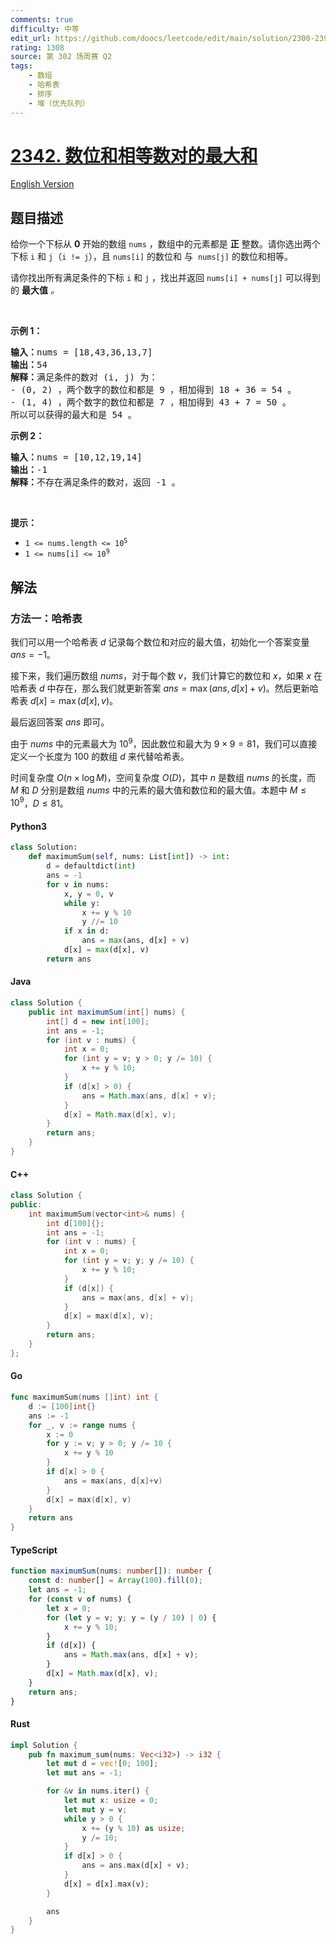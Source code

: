 ```yaml
---
comments: true
difficulty: 中等
edit_url: https://github.com/doocs/leetcode/edit/main/solution/2300-2399/2342.Max%20Sum%20of%20a%20Pair%20With%20Equal%20Sum%20of%20Digits/README.md
rating: 1308
source: 第 302 场周赛 Q2
tags:
    - 数组
    - 哈希表
    - 排序
    - 堆（优先队列）
---
```


<!-- problem:start -->

# [2342. 数位和相等数对的最大和](https://leetcode.cn/problems/max-sum-of-a-pair-with-equal-sum-of-digits)

[English Version](/solution/2300-2399/2342.Max%20Sum%20of%20a%20Pair%20With%20Equal%20Sum%20of%20Digits/README_EN.md)

## 题目描述

<!-- description:start -->

<p>给你一个下标从 <strong>0</strong> 开始的数组 <code>nums</code> ，数组中的元素都是 <strong>正</strong> 整数。请你选出两个下标 <code>i</code> 和 <code>j</code>（<code>i != j</code>），且 <code>nums[i]</code> 的数位和 与&nbsp; <code>nums[j]</code> 的数位和相等。</p>

<p>请你找出所有满足条件的下标 <code>i</code> 和 <code>j</code> ，找出并返回<em> </em><code>nums[i] + nums[j]</code><em> </em>可以得到的 <strong>最大值</strong> <em>。</em></p>

<p>&nbsp;</p>

<p><strong>示例 1：</strong></p>

<pre>
<strong>输入：</strong>nums = [18,43,36,13,7]
<strong>输出：</strong>54
<strong>解释：</strong>满足条件的数对 (i, j) 为：
- (0, 2) ，两个数字的数位和都是 9 ，相加得到 18 + 36 = 54 。
- (1, 4) ，两个数字的数位和都是 7 ，相加得到 43 + 7 = 50 。
所以可以获得的最大和是 54 。</pre>

<p><strong>示例 2：</strong></p>

<pre>
<strong>输入：</strong>nums = [10,12,19,14]
<strong>输出：</strong>-1
<strong>解释：</strong>不存在满足条件的数对，返回 -1 。
</pre>

<p>&nbsp;</p>

<p><strong>提示：</strong></p>

<ul>
	<li><code>1 &lt;= nums.length &lt;= 10<sup>5</sup></code></li>
	<li><code>1 &lt;= nums[i] &lt;= 10<sup>9</sup></code></li>
</ul>

<!-- description:end -->

## 解法

<!-- solution:start -->

### 方法一：哈希表

我们可以用一个哈希表 $d$ 记录每个数位和对应的最大值，初始化一个答案变量 $ans = -1$。

接下来，我们遍历数组 $nums$，对于每个数 $v$，我们计算它的数位和 $x$，如果 $x$ 在哈希表 $d$ 中存在，那么我们就更新答案 $ans = \max(ans, d[x] + v)$。然后更新哈希表 $d[x] = \max(d[x], v)$。

最后返回答案 $ans$ 即可。

由于 $nums$ 中的元素最大为 $10^9$，因此数位和最大为 $9 \times 9 = 81$，我们可以直接定义一个长度为 $100$ 的数组 $d$ 来代替哈希表。

时间复杂度 $O(n \times \log M)$，空间复杂度 $O(D)$，其中 $n$ 是数组 $nums$ 的长度，而 $M$ 和 $D$ 分别是数组 $nums$ 中的元素的最大值和数位和的最大值。本题中 $M \leq 10^9$，$D \leq 81$。

<!-- tabs:start -->

#### Python3

```python
class Solution:
    def maximumSum(self, nums: List[int]) -> int:
        d = defaultdict(int)
        ans = -1
        for v in nums:
            x, y = 0, v
            while y:
                x += y % 10
                y //= 10
            if x in d:
                ans = max(ans, d[x] + v)
            d[x] = max(d[x], v)
        return ans
```

#### Java

```java
class Solution {
    public int maximumSum(int[] nums) {
        int[] d = new int[100];
        int ans = -1;
        for (int v : nums) {
            int x = 0;
            for (int y = v; y > 0; y /= 10) {
                x += y % 10;
            }
            if (d[x] > 0) {
                ans = Math.max(ans, d[x] + v);
            }
            d[x] = Math.max(d[x], v);
        }
        return ans;
    }
}
```

#### C++

```cpp
class Solution {
public:
    int maximumSum(vector<int>& nums) {
        int d[100]{};
        int ans = -1;
        for (int v : nums) {
            int x = 0;
            for (int y = v; y; y /= 10) {
                x += y % 10;
            }
            if (d[x]) {
                ans = max(ans, d[x] + v);
            }
            d[x] = max(d[x], v);
        }
        return ans;
    }
};
```

#### Go

```go
func maximumSum(nums []int) int {
	d := [100]int{}
	ans := -1
	for _, v := range nums {
		x := 0
		for y := v; y > 0; y /= 10 {
			x += y % 10
		}
		if d[x] > 0 {
			ans = max(ans, d[x]+v)
		}
		d[x] = max(d[x], v)
	}
	return ans
}
```

#### TypeScript

```ts
function maximumSum(nums: number[]): number {
    const d: number[] = Array(100).fill(0);
    let ans = -1;
    for (const v of nums) {
        let x = 0;
        for (let y = v; y; y = (y / 10) | 0) {
            x += y % 10;
        }
        if (d[x]) {
            ans = Math.max(ans, d[x] + v);
        }
        d[x] = Math.max(d[x], v);
    }
    return ans;
}
```

#### Rust

```rust
impl Solution {
    pub fn maximum_sum(nums: Vec<i32>) -> i32 {
        let mut d = vec![0; 100];
        let mut ans = -1;

        for &v in nums.iter() {
            let mut x: usize = 0;
            let mut y = v;
            while y > 0 {
                x += (y % 10) as usize;
                y /= 10;
            }
            if d[x] > 0 {
                ans = ans.max(d[x] + v);
            }
            d[x] = d[x].max(v);
        }

        ans
    }
}
```

<!-- tabs:end -->

<!-- solution:end -->

<!-- problem:end -->
